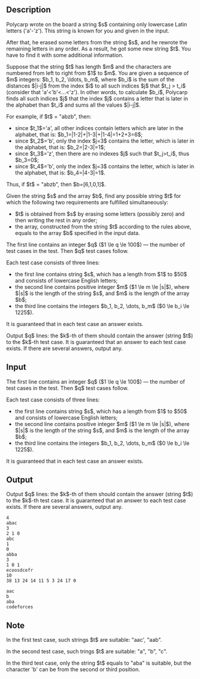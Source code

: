 ## Description

<div><p>Polycarp wrote on the board a string $s$ containing only lowercase Latin letters ('<span class="tex-font-style-tt">a</span>'-'<span class="tex-font-style-tt">z</span>'). This string is known for you and given in the input.</p><p>After that, he erased some letters from the string $s$, and he rewrote the remaining letters in <span class="tex-font-style-bf">any</span> order. As a result, he got some new string $t$. You have to find it with some additional information.</p><p>Suppose that the string $t$ has length $m$ and the characters are numbered from left to right from $1$ to $m$. You are given a sequence of $m$ integers: $b_1, b_2, \ldots, b_m$, where $b_i$ is the sum of the distances $|i-j|$ from the index $i$ to all such indices $j$ that $t_j &gt; t_i$ (consider that '<span class="tex-font-style-tt">a</span>'&lt;'<span class="tex-font-style-tt">b</span>'&lt;...&lt;'<span class="tex-font-style-tt">z</span>'). In other words, to calculate $b_i$, Polycarp finds all such indices $j$ that the index $j$ contains a letter that is later in the alphabet than $t_i$ and sums all the values $|i-j|$.</p><p>For example, if $t$ = "<span class="tex-font-style-tt">abzb</span>", then:</p><ul> <li> since $t_1$='<span class="tex-font-style-tt">a</span>', all other indices contain letters which are later in the alphabet, that is: $b_1=|1-2|+|1-3|+|1-4|=1+2+3=6$; </li><li> since $t_2$='<span class="tex-font-style-tt">b</span>', only the index $j=3$ contains the letter, which is later in the alphabet, that is: $b_2=|2-3|=1$; </li><li> since $t_3$='<span class="tex-font-style-tt">z</span>', then there are no indexes $j$ such that $t_j&gt;t_i$, thus $b_3=0$; </li><li> since $t_4$='<span class="tex-font-style-tt">b</span>', only the index $j=3$ contains the letter, which is later in the alphabet, that is: $b_4=|4-3|=1$. </li></ul><p>Thus, if $t$ = "<span class="tex-font-style-tt">abzb</span>", then $b=[6,1,0,1]$.</p><p>Given the string $s$ and the array $b$, find any possible string $t$ for which the following two requirements are fulfilled simultaneously:</p><ul> <li> $t$ is obtained from $s$ by erasing some letters (possibly zero) and then writing the rest in <span class="tex-font-style-bf">any</span> order; </li><li> the array, constructed from the string $t$ according to the rules above, equals to the array $b$ specified in the input data. </li></ul></div><div class="input-specification"><p>The first line contains an integer $q$ ($1 \le q \le 100$)&nbsp;— the number of test cases in the test. Then $q$ test cases follow.</p><p>Each test case consists of three lines:</p><ul> <li> the first line contains string $s$, which has a length from $1$ to $50$ and consists of lowercase English letters; </li><li> the second line contains positive integer $m$ ($1 \le m \le |s|$), where $|s|$ is the length of the string $s$, and $m$ is the length of the array $b$; </li><li> the third line contains the integers $b_1, b_2, \dots, b_m$ ($0 \le b_i \le 1225$). </li></ul><p>It is guaranteed that in each test case an answer exists.</p></div><div class="output-specification"><p>Output $q$ lines: the $k$-th of them should contain the answer (string $t$) to the $k$-th test case. It is guaranteed that an answer to each test case exists. If there are several answers, output any.</p></div>

## Input

<p>The first line contains an integer $q$ ($1 \le q \le 100$)&nbsp;— the number of test cases in the test. Then $q$ test cases follow.</p><p>Each test case consists of three lines:</p><ul> <li> the first line contains string $s$, which has a length from $1$ to $50$ and consists of lowercase English letters; </li><li> the second line contains positive integer $m$ ($1 \le m \le |s|$), where $|s|$ is the length of the string $s$, and $m$ is the length of the array $b$; </li><li> the third line contains the integers $b_1, b_2, \dots, b_m$ ($0 \le b_i \le 1225$). </li></ul><p>It is guaranteed that in each test case an answer exists.</p>

## Output

<p>Output $q$ lines: the $k$-th of them should contain the answer (string $t$) to the $k$-th test case. It is guaranteed that an answer to each test case exists. If there are several answers, output any.</p>





```input1
4
abac
3
2 1 0
abc
1
0
abba
3
1 0 1
ecoosdcefr
10
38 13 24 14 11 5 3 24 17 0
```




```output1
aac
b
aba
codeforces
```



## Note

<p>In the first test case, such strings $t$ are suitable: "<span class="tex-font-style-tt">aac</span>', "<span class="tex-font-style-tt">aab</span>".</p><p>In the second test case, such trings $t$ are suitable: "<span class="tex-font-style-tt">a</span>", "<span class="tex-font-style-tt">b</span>", "<span class="tex-font-style-tt">c</span>".</p><p>In the third test case, only the string $t$ equals to "<span class="tex-font-style-tt">aba</span>" is suitable, but the character '<span class="tex-font-style-tt">b</span>' can be from the second or third position.</p>
